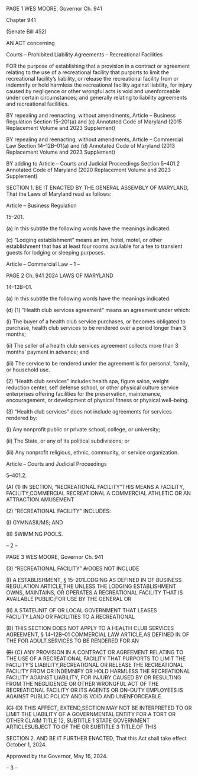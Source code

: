 PAGE 1
WES MOORE, Governor Ch. 941

Chapter 941

(Senate Bill 452)

AN ACT concerning

Courts – Prohibited Liability Agreements – Recreational Facilities

FOR the purpose of establishing that a provision in a contract or agreement relating to the
use of a recreational facility that purports to limit the recreational facility’s liability,
or release the recreational facility from or indemnify or hold harmless the
recreational facility against liability, for injury caused by negligence or other
wrongful acts is void and unenforceable under certain circumstances; and generally
relating to liability agreements and recreational facilities.

BY repealing and reenacting, without amendments,
Article – Business Regulation
Section 15–201(a) and (c)
Annotated Code of Maryland
(2015 Replacement Volume and 2023 Supplement)

BY repealing and reenacting, without amendments,
Article – Commercial Law
Section 14–12B–01(a) and (d)
Annotated Code of Maryland
(2013 Replacement Volume and 2023 Supplement)

BY adding to
Article – Courts and Judicial Proceedings
Section 5–401.2
Annotated Code of Maryland
(2020 Replacement Volume and 2023 Supplement)

SECTION 1. BE IT ENACTED BY THE GENERAL ASSEMBLY OF MARYLAND,
That the Laws of Maryland read as follows:

Article – Business Regulation

15–201.

(a) In this subtitle the following words have the meanings indicated.

(c) “Lodging establishment” means an inn, hotel, motel, or other establishment
that has at least four rooms available for a fee to transient guests for lodging or sleeping
purposes.

Article – Commercial Law
– 1 –

PAGE 2
Ch. 941 2024 LAWS OF MARYLAND

14–12B–01.

(a) In this subtitle the following words have the meanings indicated.

(d) (1) “Health club services agreement” means an agreement under which:

(i) The buyer of a health club service purchases, or becomes
obligated to purchase, health club services to be rendered over a period longer than 3
months;

(ii) The seller of a health club services agreement collects more than
3 months’ payment in advance; and

(iii) The service to be rendered under the agreement is for personal,
family, or household use.

(2) “Health club services” includes health spa, figure salon, weight
reduction center, self defense school, or other physical culture service enterprises offering
facilities for the preservation, maintenance, encouragement, or development of physical
fitness or physical well–being.

(3) “Health club services” does not include agreements for services
rendered by:

(i) Any nonprofit public or private school, college, or university;

(ii) The State, or any of its political subdivisions; or

(iii) Any nonprofit religious, ethnic, community, or service
organization.

Article – Courts and Judicial Proceedings

5–401.2.

(A) (1) IN SECTION, “RECREATIONAL FACILITY”THIS MEANS A
FACILITY, FACILITY,COMMERCIAL RECREATIONAL A COMMERCIAL ATHLETIC OR AN
ATTRACTION.AMUSEMENT

(2) “RECREATIONAL FACILITY” INCLUDES:

(I) GYMNASIUMS; AND

(II) SWIMMING POOLS.

– 2 –

PAGE 3
WES MOORE, Governor Ch. 941

(3) “RECREATIONAL FACILITY” ~~A:~~DOES NOT INCLUDE

(I) A ESTABLISHMENT, § 15–201LODGING AS DEFINED IN OF
BUSINESS REGULATION ARTICLE,THE UNLESS THE LODGING ESTABLISHMENT
OWNS, MAINTAINS, OR OPERATES A RECREATIONAL FACILITY THAT IS AVAILABLE
PUBLIC;FOR USE BY THE GENERAL OR

(II) A STATEUNIT OF OR LOCAL GOVERNMENT THAT LEASES
FACILITY.LAND OR FACILITIES TO A RECREATIONAL

(B) THIS SECTION DOES NOT APPLY TO A HEALTH CLUB SERVICES
AGREEMENT, § 14–12B–01 COMMERCIAL LAW ARTICLE,AS DEFINED IN OF THE FOR
ADULT.SERVICES TO BE RENDERED FOR AN

~~(B)~~ (C) ANY PROVISION IN A CONTRACT OR AGREEMENT RELATING TO
THE USE OF A RECREATIONAL FACILITY THAT PURPORTS TO LIMIT THE
FACILITY’S LIABILITY,RECREATIONAL OR RELEASE THE RECREATIONAL FACILITY
FROM OR INDEMNIFY OR HOLD HARMLESS THE RECREATIONAL FACILITY AGAINST
LIABILITY, FOR INJURY CAUSED BY OR RESULTING FROM THE NEGLIGENCE OR
OTHER WRONGFUL ACT OF THE RECREATIONAL FACILITY OR ITS AGENTS OR
ON–DUTY EMPLOYEES IS AGAINST PUBLIC POLICY AND IS VOID AND
UNENFORCEABLE.

~~(C)~~ (D) THIS AFFECT, EXTEND,SECTION MAY NOT BE INTERPRETED TO
OR LIMIT THE LIABILITY OF A GOVERNMENTAL ENTITY FOR A TORT OR OTHER CLAIM
TITLE 12, SUBTITLE 1 STATE GOVERNMENT ARTICLESUBJECT TO OF THE OR
SUBTITLE 3 TITLE.OF THIS

SECTION 2. AND BE IT FURTHER ENACTED, That this Act shall take effect
October 1, 2024.

Approved by the Governor, May 16, 2024.

– 3 –